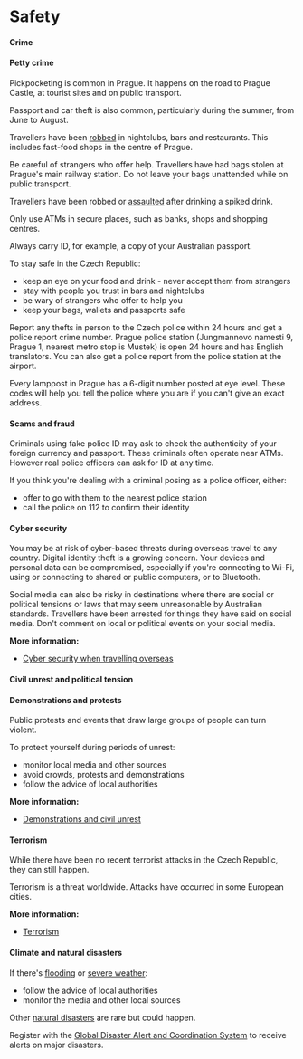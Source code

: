 # Safety

#### Crime

#### Petty crime

Pickpocketing is common in Prague. It happens on the road to Prague Castle, at tourist sites and on public transport.

Passport and car theft is also common, particularly during the summer, from June to August.

Travellers have been [robbed](/before-you-go/safety/theft-robbery "Theft and robbery") in nightclubs, bars and restaurants. This includes fast-food shops in the centre of Prague.

Be careful of strangers who offer help. Travellers have had bags stolen at Prague's main railway station. Do not leave your bags unattended while on public transport.

Travellers have been robbed or [assaulted](/before-you-go/safety/assault "Reducing the risk of assault") after drinking a spiked drink.

Only use ATMs in secure places, such as banks, shops and shopping centres.

Always carry ID, for example, a copy of your Australian passport.

To stay safe in the Czech Republic:

* keep an eye on your food and drink - never accept them from strangers
* stay with people you trust in bars and nightclubs
* be wary of strangers who offer to help you
* keep your bags, wallets and passports safe

Report any thefts in person to the Czech police within 24 hours and get a police report crime number. Prague police station (Jungmannovo namesti 9, Prague 1, nearest metro stop is Mustek) is open 24 hours and has English translators. You can also get a police report from the police station at the airport.

Every lamppost in Prague has a 6-digit number posted at eye level. These codes will help you tell the police where you are if you can't give an exact address.

#### Scams and fraud

Criminals using fake police ID may ask to check the authenticity of your foreign currency and passport. These criminals often operate near ATMs. However real police officers can ask for ID at any time.

If you think you're dealing with a criminal posing as a police officer, either:

* offer to go with them to the nearest police station
* call the police on 112 to confirm their identity

#### Cyber security

You may be at risk of cyber-based threats during overseas travel to any country. Digital identity theft is a growing concern. Your devices and personal data can be compromised, especially if you're connecting to Wi-Fi, using or connecting to shared or public computers, or to Bluetooth.

Social media can also be risky in destinations where there are social or political tensions or laws that may seem unreasonable by Australian standards. Travellers have been arrested for things they have said on social media. Don't comment on local or political events on your social media.

**More information:**

* [Cyber security when travelling overseas](/before-you-go/staying-safe/cyber-security "Cyber security when travelling overseas")

#### Civil unrest and political tension

#### Demonstrations and protests

Public protests and events that draw large groups of people can turn violent.

To protect yourself during periods of unrest:

* monitor local media and other sources
* avoid crowds, protests and demonstrations
* follow the advice of local authorities

**More information:**

* [Demonstrations and civil unrest](/before-you-go/safety/protests-civil-unrest "Protests and civil unrest")

#### Terrorism

While there have been no recent terrorist attacks in the Czech Republic, they can still happen.

Terrorism is a threat worldwide. Attacks have occurred in some European cities.

**More information:**

* [Terrorism](/before-you-go/safety/terrorism "Terrorism")

#### Climate and natural disasters

​If there's [flooding](/before-you-go/safety/natural-disasters "Staying safe when there's a natural disaster") or [severe weather](/node/347):

* ​​​​follow the advice of local authorities
* monitor the media and other local sources

Other [natural disasters](/before-you-go/safety/natural-disasters "Staying safe when there's a natural disaster") are rare but could happen.

Register with the [Global Disaster Alert and Coordination System](http://www.gdacs.org/) to receive alerts on major disasters.